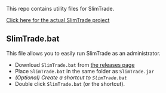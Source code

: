 This repo contains utility files for SlimTrade.

[Click here for the actual SlimTrade project](https://github.com/zmilla93/SlimTrade)

## SlimTrade.bat
This file allows you to easily run SlimTrade as an administrator.
- Download `SlimTrade.bat` from [the releases page](https://github.com/zmilla93/SlimTradeUtils/releases/tag/v1.0.0)
- Place `SlimTrade.bat` in the same folder as `SlimTrade.jar`
- *(Optional) Create a shortcut to `SlimTrade.bat`*
- Double click `SlimTrade.bat` (or the shortcut).
